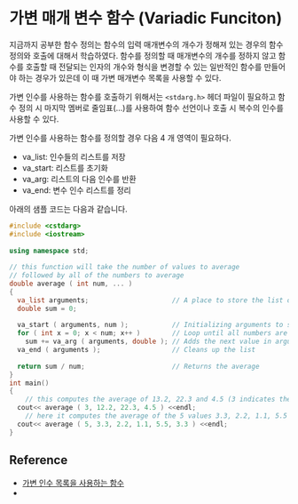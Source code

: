 # 가변 매개 변수 함수 (Variadic Funciton)

지금까지 공부한 함수 정의는 함수의 입력 매개변수의 개수가 정해져 있는 경우의 함수 정의와 호출에 대해서 학습하였다. 함수를 정의할 때 매개변수의 개수를 정하지 않고 함수를 호출할 때 전달되는 인자의 개수와 형식을 변경할 수 있는 일반적인 함수를 만들어야 하는 경우가 있은데 이 때 가변 매개변수 목록을 사용할 수 있다.

가변 인수를 사용하는 함수를 호출하기 위해서는 ```<stdarg.h>``` 헤더 파일이 필요하고 함수 정의 시 마지막 멤버로 줄임표(...)를 사용하여 함수 선언이나 호출 시 복수의 인수를 사용할 수 있다. 

가변 인수를 사용하는 함수를 정의할 경우 다음 4 개 영역이 필요하다.

* va_list: 인수들의 리스트를 저장
* va_start: 리스트를 초기화
* va_arg: 리스트의 다음 인수를 반환
* va_end: 변수 인수 리스트를 정리

아래의 샘플 코드는 다음과 같습니다.

```c++
#include <cstdarg>
#include <iostream>
 
using namespace std;
 
// this function will take the number of values to average
// followed by all of the numbers to average
double average ( int num, ... )
{
  va_list arguments;                     // A place to store the list of arguments
  double sum = 0;
 
  va_start ( arguments, num );           // Initializing arguments to store all values after num
  for ( int x = 0; x < num; x++ )        // Loop until all numbers are added
    sum += va_arg ( arguments, double ); // Adds the next value in argument list to sum.
  va_end ( arguments );                  // Cleans up the list
 
  return sum / num;                      // Returns the average
}
int main()
{
    // this computes the average of 13.2, 22.3 and 4.5 (3 indicates the number of values to average)
  cout<< average ( 3, 12.2, 22.3, 4.5 ) <<endl;
    // here it computes the average of the 5 values 3.3, 2.2, 1.1, 5.5 and 3.3
  cout<< average ( 5, 3.3, 2.2, 1.1, 5.5, 3.3 ) <<endl;
}  
```










## Reference
* [가변 인수 목록을 사용하는 함수](https://docs.microsoft.com/ko-kr/cpp/cpp/functions-with-variable-argument-lists-cpp?view=msvc-160)
* 